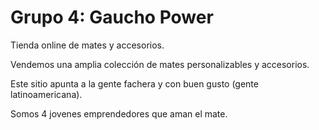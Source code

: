 # Grupo 4: Gaucho Power



Tienda online de mates y accesorios.

Vendemos una amplia colección de mates personalizables y accesorios.

Este sitio apunta a la gente fachera y con buen gusto (gente latinoamericana).

Somos 4 jovenes emprendedores que aman el mate.
